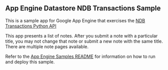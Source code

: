 ## App Engine Datastore NDB Transactions Sample

This is a sample app for Google App Engine that exercises the [NDB Transactions Python API](https://cloud.google.com/appengine/docs/python/ndb/transactions)

This app presents a list of notes. After you submit a note with a particular title, you may not change that note or submit a new note with the same title. There are multiple note pages available.

Refer to the [App Engine Samples README](../../README.md) for information on how to run and deploy this sample.
